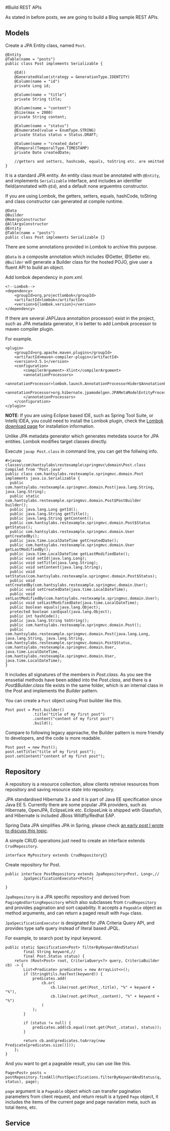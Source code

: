 #Build REST APIs

As stated in before posts, we are going to build a Blog sample REST APIs.

## Models

Create a JPA Entity class, named `Post`.

	@Entity
	@Table(name = "posts")
	public class Post implements Serializable {

		@Id()
		@GeneratedValue(strategy = GenerationType.IDENTITY)
		@Column(name = "id")
		private Long id;

		@Column(name = "title")
		private String title;

		@Column(name = "content")
		@Size(max = 2000)
		private String content;

		@Column(name = "status")
		@Enumerated(value = EnumType.STRING)
		private Status status = Status.DRAFT;

		@Column(name = "created_date")
		@Temporal(TemporalType.TIMESTAMP)
		private Date createdDate;
		
		//getters and setters, hashcode, equals, toString etc. are omitted
	}
	
It is a standard JPA entity. An entity class must be annotated with `@Entity`, and implements `Serializable` interface, and includes an identifier field(annotated with `@Id`), and a default none arguemtns constructor.	

If you are using Lombok, the getters, setters, equals, hashCode, toString and class constructor can generated at compile runtime.

	@Data
	@Builder
	@NoArgsConstructor
	@AllArgsConstructor
	@Entity
	@Table(name = "posts")
	public class Post implements Serializable {}

There are some annotations provided in Lombok to archive this purpose.

`@Data` is a composite annotation which includes @Getter, @Setter etc.
`@Builder` will generate a Builder class for the hosted POJO, give user a fluent API to build an object.

Add lombok dependency in *pom.xml*.

	<!--Lombok-->
	<dependency>
		<groupId>org.projectlombok</groupId>
		<artifactId>lombok</artifactId>
		<version>${lombok.version}</version>
	</dependency>

If there are several JAP(Java annotaition processor) exist in the project, such as JPA metadata generator, it is better to add Lombok processor to maven compiler plugin.

For example.

	<plugin>
		<groupId>org.apache.maven.plugins</groupId>
		<artifactId>maven-compiler-plugin</artifactId>
		<version>3.5.1</version>
		<configuration>
			<compilerArgument>-Xlint</compilerArgument>
			<annotationProcessors>
				<annotationProcessor>lombok.launch.AnnotationProcessorHider$AnnotationProcessor</annotationProcessor>
				<annotationProcessor>org.hibernate.jpamodelgen.JPAMetaModelEntityProcessor</annotationProcessor>
			</annotationProcessors>
		</configuration>
	</plugin>

**NOTE**: If you are using Eclipse based IDE, such as Spring Tool Suite, or Intellij IDEA, you could need to install the Lombok plugin, check the [Lombok download page](https://projectlombok.org/download.html) for installation information.

Unlike JPA metadata generator which generates metedata source for JPA entities. Lombok modifies target classes directly.

Execute `javap Post.class` in command line, you can get the follwing info.

	#>javap  classes\com\hantsylabs\restexample\springmvc\domain\Post.class
	Compiled from "Post.java"
	public class com.hantsylabs.restexample.springmvc.domain.Post implements java.io.Serializable {
	  public com.hantsylabs.restexample.springmvc.domain.Post(java.lang.String, java.lang.String);
	  public static com.hantsylabs.restexample.springmvc.domain.Post$PostBuilder builder();
	  public java.lang.Long getId();
	  public java.lang.String getTitle();
	  public java.lang.String getContent();
	  public com.hantsylabs.restexample.springmvc.domain.Post$Status getStatus();
	  public com.hantsylabs.restexample.springmvc.domain.User getCreatedBy();
	  public java.time.LocalDateTime getCreatedDate();
	  public com.hantsylabs.restexample.springmvc.domain.User getLastModifiedBy();
	  public java.time.LocalDateTime getLastModifiedDate();
	  public void setId(java.lang.Long);
	  public void setTitle(java.lang.String);
	  public void setContent(java.lang.String);
	  public void setStatus(com.hantsylabs.restexample.springmvc.domain.Post$Status);
	  public void setCreatedBy(com.hantsylabs.restexample.springmvc.domain.User);
	  public void setCreatedDate(java.time.LocalDateTime);
	  public void setLastModifiedBy(com.hantsylabs.restexample.springmvc.domain.User);
	  public void setLastModifiedDate(java.time.LocalDateTime);
	  public boolean equals(java.lang.Object);
	  protected boolean canEqual(java.lang.Object);
	  public int hashCode();
	  public java.lang.String toString();
	  public com.hantsylabs.restexample.springmvc.domain.Post();
	  public com.hantsylabs.restexample.springmvc.domain.Post(java.lang.Long, java.lang.String, java.lang.String, com.hantsylabs.restexample.springmvc.domain.Post$Status, com.hantsylabs.restexample.springmvc.domain.User, java.time.LocalDateTime, com.hantsylabs.restexample.springmvc.domain.User, java.time.LocalDateTime);
	} 

It includes all signatures of the members in *Post.class*. As you see the enssetial methods have been added into the *Post.class*, and there is a *Post$Builder.class* file exists in the same folder, which is an internal class in the Post and implements the *Builder* pattern.

You can create a `Post` object using Post builder like this.

	Post post = Post.builder()
                .title("title of my first post")
                .content("content of my first post")
                .build();

Compare to following legacy approache, the Builder pattern is more friendly to developers, and the code is more readable.

	Post post = new Post();
	post.setTitle("title of my first post");
	post.setContent("content of my first post");

## Repository

A repository is a resource collection, allow clients retreive resources from repository and saving resource state into repository. 

JPA standardised Hibernate 3.x and it is part of Java EE specification since Java EE 5. Currently there are some popular JPA providers, such as Hibernate, OpenJPA, EclipseLink etc. EclipseLink is shipped wtih Glassfish, and Hibernate is included JBoss Wildfly/Redhat EAP.

Spring Data JPA simplifies JPA in Spring, please check [an early post I wrote to discuss this topic](http://hantsy.blogspot.com/2013/10/spring-data-jpa.html).

A simple CRUD operations just need to create an interface extends `CrudRepository`.

	interface MyPository extends CrudRepository{}
	
Create repository for Post.

	public interface PostRepository extends JpaRepository<Post, Long>,//
			JpaSpecificationExecutor<Post>{

	}
	
`JpaRepository` is a JPA specific repository and derived from `PagingAndSortingRepository` which also subclasses from `CrudRepository` and provides pagination and sort capability. It accepts a `Pageable` object as method arguments, and can return a paged result with `Page` class.

`JpaSpecificationExecutor` is designated for JPA Criteria Query API, and provides type safe query instead of literal based JPQL.

For example, to search post by input keyword.

	public static Specification<Post> filterByKeywordAndStatus(
            final String keyword,//
            final Post.Status status) {
        return (Root<Post> root, CriteriaQuery<?> query, CriteriaBuilder cb) -> {
            List<Predicate> predicates = new ArrayList<>();
            if (StringUtils.hasText(keyword)) {
                predicates.add(
					cb.or(
						cb.like(root.get(Post_.title), "%" + keyword + "%"),
						cb.like(root.get(Post_.content), "%" + keyword + "%")
					)
                );
            }

            if (status != null) {
                predicates.add(cb.equal(root.get(Post_.status), status));
            }

            return cb.and(predicates.toArray(new Predicate[predicates.size()]));
        }; 
    }
	
And you want to get a pageable result, you can use like this.

	Page<Post> posts = postRepository.findAll(PostSpecifications.filterByKeywordAndStatus(q, status), page);
			
`page` argument is a `Pageable` object which can transfer pagination parameters from client request, and return result is a typed `Page` object, it includes the items of the current page and page naviation meta, such as total items, etc.	

## 	Service

	